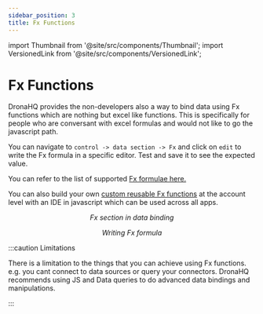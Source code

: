 ```yaml
---
sidebar_position: 3
title: Fx Functions
---
```


import Thumbnail from '@site/src/components/Thumbnail';
import VersionedLink from '@site/src/components/VersionedLink';

# Fx Functions

DronaHQ provides the non-developers also a way to bind data using Fx functions which are nothing but excel like functions. This is specifically for people who are conversant with excel formulas and would not like to go the javascript path. 

You can navigate to `control -> data section -> Fx` and click on `edit` to write the Fx formula in a specific editor. Test and save it to see the expected value. 

You can refer to the list of supported [Fx formulae here.](/reference/keywords-js-utilities/fx-formulas)

You can also build your own [custom reusable Fx functions](/custom-fx-ide) at the account level with an IDE in javascript which can be used across all apps.

<figure>
  <Thumbnail src="/img/binding-data/fx-data.png" alt="Fx data" width='100%'/>
  <figcaption align = "center"><i>Fx section in data binding</i></figcaption>
</figure>

<figure>
  <Thumbnail src="/img/binding-data/fx-formula.png" alt="Fx formula" width='100%'/>
  <figcaption align = "center"><i>Writing Fx formula</i></figcaption>
</figure>



:::caution Limitations

There is a limitation to the things that you can achieve using Fx functions. e.g. you cant connect to data sources or query your connectors. DronaHQ recommends using JS and Data queries to do advanced data bindings and manipulations.

:::

